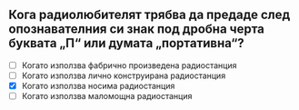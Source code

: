 ## Кога радиолюбителят трябва да предаде след опознавателния си знак под дробна черта буквата „П“ или думата „портативна“?

<!-- Верният отговор е отбелязан с [X] -->

- [ ] Когато използва фабрично произведена радиостанция
- [ ] Когато използва лично конструирана радиостанция
- [X] Когато използва носима радиостанция
- [ ] Когато използва маломощна радиостанция
